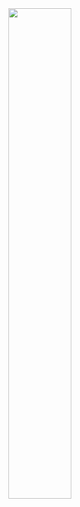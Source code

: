 <div class='container'>
<img style="height: auto; width: 50%;" class="img" src="https://github.r2v.ch/codewars?user=fgokmenoglu&name=true&top_languages=true&stroke=%23b362ff&theme=highcontrast" />
</div>
